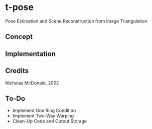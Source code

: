 # t-pose

Pose Estimation and Scene Reconstruction from Image Triangulation

## Concept

## Implementation

## Credits

Nicholas McDonald, 2022

## To-Do

- Implement One Ring Condition
- Implement Two-Way Warping
- Clean-Up Code and Output Storage
